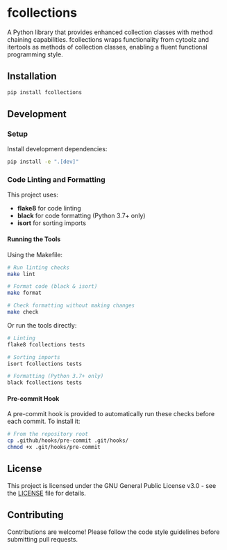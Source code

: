 # fcollections

A Python library that provides enhanced collection classes with method chaining capabilities. fcollections wraps functionality from cytoolz and itertools as methods of collection classes, enabling a fluent functional programming style.

## Installation

```bash
pip install fcollections
```

## Development

### Setup

Install development dependencies:

```bash
pip install -e ".[dev]"
```

### Code Linting and Formatting

This project uses:
- **flake8** for code linting
- **black** for code formatting (Python 3.7+ only)
- **isort** for sorting imports

#### Running the Tools

Using the Makefile:

```bash
# Run linting checks
make lint

# Format code (black & isort)
make format

# Check formatting without making changes
make check
```

Or run the tools directly:

```bash
# Linting
flake8 fcollections tests

# Sorting imports
isort fcollections tests

# Formatting (Python 3.7+ only)
black fcollections tests
```

#### Pre-commit Hook

A pre-commit hook is provided to automatically run these checks before each commit.
To install it:

```bash
# From the repository root
cp .github/hooks/pre-commit .git/hooks/
chmod +x .git/hooks/pre-commit
```

## License

This project is licensed under the GNU General Public License v3.0 - see the [LICENSE](LICENSE) file for details.

## Contributing

Contributions are welcome! Please follow the code style guidelines before submitting pull requests.